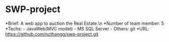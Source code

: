 # SWP-project
*Brief: A web app to auction the Real Estate.\n
*Number of team member: 5
*Techs: 
          - JavaWeb(MVC model)
          - MS SQL Server
          - Others: git
*URL: https://github.com/ncthangg/swp-project.git
